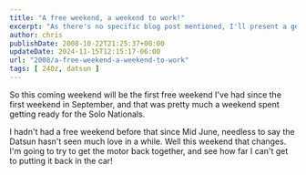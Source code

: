 ```yaml
---
title: "A free weekend, a weekend to work!"
excerpt: "As there's no specific blog post mentioned, I'll present a generic overview. Explore our latest post packed with insights, tips and trending topics t..."
author: chris
publishDate: 2008-10-22T21:25:37+00:00
updateDate: 2024-11-15T12:15:17-06:00
url: "2008/a-free-weekend-a-weekend-to-work"
tags: [ 240z, datsun ]
---
```


So this coming weekend will be the first free weekend I've had since the first weekend in September, and that was pretty much a weekend spent getting ready for the Solo Nationals. 

I hadn't had a free weekend before that since Mid June, needless to say the Datsun hasn't seen much love in a while. Well this weekend that changes. I'm going to try to get the motor back together, and see how far I can't get to putting it back in the car!

